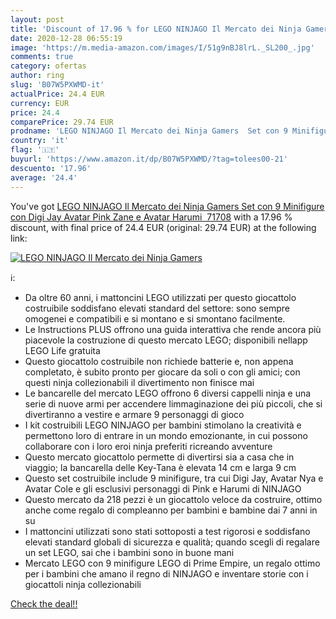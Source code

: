 ```yaml
---
layout: post
title: 'Discount of 17.96 % for LEGO NINJAGO Il Mercato dei Ninja Gamers'
date: 2020-12-28 06:55:19
image: 'https://m.media-amazon.com/images/I/51g9nBJ8lrL._SL200_.jpg'
comments: true
category: ofertas
author: ring
slug: 'B07W5PXWMD-it'
actualPrice: 24.4 EUR
currency: EUR
price: 24.4
comparePrice: 29.74 EUR
prodname: 'LEGO NINJAGO Il Mercato dei Ninja Gamers  Set con 9 Minifigure con Digi Jay  Avatar Pink Zane e Avatar Harumi   71708'
country: 'it'
flag: '🇮🇹'
buyurl: 'https://www.amazon.it/dp/B07W5PXWMD/?tag=tolees00-21'
descuento: '17.96'
average: '24.4'
---
```


You've got [LEGO NINJAGO Il Mercato dei Ninja Gamers  Set con 9 Minifigure con Digi Jay  Avatar Pink Zane e Avatar Harumi   71708](https://www.amazon.it/dp/B07W5PXWMD/?tag=tolees00-21) with a  17.96 % discount, with final price of 24.4 EUR (original: 29.74 EUR) at the following link:

[![LEGO NINJAGO Il Mercato dei Ninja Gamers](https://m.media-amazon.com/images/I/51g9nBJ8lrL._SL200_.jpg)](https://www.amazon.it/dp/B07W5PXWMD/?tag=tolees00-21)

ℹ️:

- Da oltre 60 anni, i mattoncini LEGO utilizzati per questo giocattolo costruibile soddisfano elevati standard del settore: sono sempre omogenei e compatibili e si montano e si smontano facilmente.
- Le Instructions PLUS offrono una guida interattiva che rende ancora più piacevole la costruzione di questo mercato LEGO; disponibili nellapp LEGO Life gratuita
- Questo giocattolo costruibile non richiede batterie e, non appena completato, è subito pronto per giocare da soli o con gli amici; con questi ninja collezionabili il divertimento non finisce mai
- Le bancarelle del mercato LEGO offrono 6 diversi cappelli ninja e una serie di nuove armi per accendere limmaginazione dei più piccoli, che si divertiranno a vestire e armare 9 personaggi di gioco
- I kit costruibili LEGO NINJAGO per bambini stimolano la creatività e permettono loro di entrare in un mondo emozionante, in cui possono collaborare con i loro eroi ninja preferiti ricreando avventure
- Questo mercato giocattolo permette di divertirsi sia a casa che in viaggio; la bancarella delle Key-Tana è elevata 14 cm e larga 9 cm
- Questo set costruibile include 9 minifigure, tra cui Digi Jay, Avatar Nya e Avatar Cole e gli esclusivi personaggi di Pink e Harumi di NINJAGO
- Questo mercato da 218 pezzi è un giocattolo veloce da costruire, ottimo anche come regalo di compleanno per bambini e bambine dai 7 anni in su
- I mattoncini utilizzati sono stati sottoposti a test rigorosi e soddisfano elevati standard globali di sicurezza e qualità; quando scegli di regalare un set LEGO, sai che i bambini sono in buone mani
- Mercato LEGO con 9 minifigure LEGO di Prime Empire, un regalo ottimo per i bambini che amano il regno di NINJAGO e inventare storie con i giocattoli ninja collezionabili

[Check the deal!!](https://www.amazon.it/dp/B07W5PXWMD/?tag=tolees00-21)
